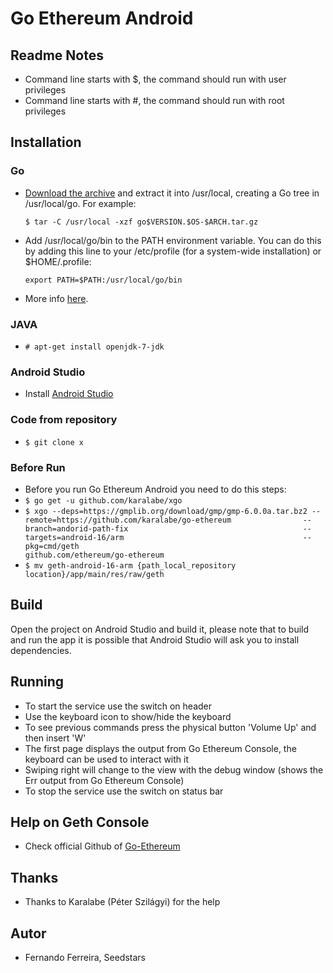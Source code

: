 # Go Ethereum Android

## Readme Notes

* Command line starts with $, the command should run with user privileges
* Command line starts with #, the command should run with root privileges

## Installation

### Go

* [Download the archive](https://golang.org/dl/) and extract it into /usr/local, creating a Go tree in /usr/local/go. For example:

     `$ tar -C /usr/local -xzf go$VERSION.$OS-$ARCH.tar.gz`
* Add /usr/local/go/bin to the PATH environment variable. You can do this by adding this line to your /etc/profile (for a system-wide installation) or $HOME/.profile:

     `export PATH=$PATH:/usr/local/go/bin`

* More info [here](https://golang.org/doc/install).

### JAVA

* `# apt-get install openjdk-7-jdk`

### Android Studio

* Install [Android Studio](http://developer.android.com/sdk/index.html?gclid=COvh8-TPzsgCFdQaGwodS00L-A)

### Code from repository

* `$ git clone x`

### Before Run

* Before you run Go Ethereum Android you need to do this steps:
* `$ go get -u github.com/karalabe/xgo`
* `$ xgo --deps=https://gmplib.org/download/gmp/gmp-6.0.0a.tar.bz2
         --remote=https://github.com/karalabe/go-ethereum               
         --branch=andorid-path-fix                                      
         --targets=android-16/arm                                       
         --pkg=cmd/geth                                                 
         github.com/ethereum/go-ethereum`
* `$ mv geth-android-16-arm {path_local_repository location}/app/main/res/raw/geth`

## Build

Open the project on Android Studio and build it, please note that to build and run the app it is possible that Android Studio 
will ask you to install dependencies.

## Running

* To start the service use the switch on header
* Use the keyboard icon to show/hide the keyboard
* To see previous commands press the physical button 'Volume Up' and then insert 'W'
* The first page displays the output from Go Ethereum Console, the keyboard can be used to interact with it
* Swiping right will change to the view with the debug window (shows the Err output from Go Ethereum Console)
* To stop the service use the switch on status bar

## Help on Geth Console
* Check official Github of [Go-Ethereum](https://github.com/ethereum/go-ethereum/)

## Thanks
* Thanks to Karalabe (Péter Szilágyi) for the help


## Autor
* Fernando Ferreira, Seedstars

